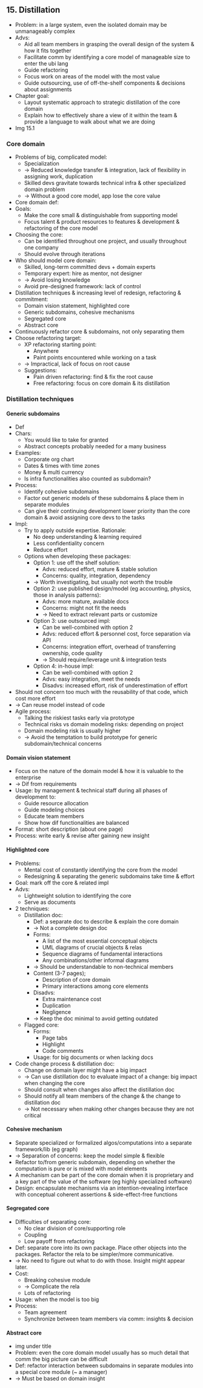 ## 15. Distillation
- Problem: in a large system, even the isolated domain may be unmanageably complex
- Advs:
  - Aid all team members in grasping the overall design of the system & how it fits together
  - Facilitate comm by identifying a core model of manageable size to enter the ubi lang
  - Guide refactoring
  - Focus work on areas of the model with the most value
  - Guide outsourcing, use of off-the-shelf components & decisions about assignments
- Chapter goal:
  - Layout systematic approach to strategic distillation of the core domain
  - Explain how to effectively share a view of it within the team & provide a language to walk about what we are doing
- Img 15.1

### Core domain
- Problems of big, complicated model:
  - Specialization
  - -> Reduced knowledge transfer & integration, lack of flexibility in assigning work, duplication
  - Skilled devs gravitate towards technical infra & other specialized domain problem
  - -> Without a good core model, app lose the core value
- Core domain def:
- Goals:
  - Make the core small & distinguishable from supporting model
  - Focus talent & product resources to features & development & refactoring of the core model
- Choosing the core:
  - Can be identified throughout one project, and usually throughout one company
  - Should evolve through iterations
- Who should model core domain:
  - Skilled, long-term committed devs + domain experts
  - Temporary expert: hire as mentor, not designer
  - -> Avoid losing knowledge
  - Avoid pre-designed framework: lack of control
- Distillation techniques & increasing level of redesign, refactoring & commitment:
  - Domain vision statement, highlighted core
  - Generic subdomains, cohesive mechanisms
  - Segregated core
  - Abstract core
- Continuously refactor core & subdomains, not only separating them
- Choose refactoring target:
  - XP refactoring starting point:
    - Anywhere
    - Paint points encountered while working on a task
  - -> Impractical, lack of focus on root cause
  - Suggestions:
    - Pain driven refactoring: find & fix the root cause
    - Free refactoring: focus on core domain & its distillation

### Distillation techniques

#### Generic subdomains
- Def
- Chars:
  - You would like to take for granted
  - Abstract concepts probably needed for a many business
- Examples:
  - Corporate org chart
  - Dates & times with time zones
  - Money & multi currency
  - Is infra functionalities also counted as subdomain?
- Process:
  - Identify cohesive subdomains
  - Factor out generic models of these subdomains & place them in separate modules
  - Can give their continuing development lower priority than the core domain & avoid assigning core devs to the tasks
- Impl:
  - Try to apply outside expertise. Rationale:
    - No deep understanding & learning required
    - Less confidentiality concern
    - Reduce effort
  - Options when developing these packages:
    - Option 1: use off the shelf solution:
      - Advs: reduced effort, mature & stable solution
      - Concerns: quality, integration, dependency
    - -> Worth investigating, but usually not worth the trouble
    - Option 2: use published design/model (eg accounting, physics, those in analysis patterns):
      - Advs: more mature, available docs
      - Concerns: might not fit the needs
      - -> Need to extract relevant parts or customize
    - Option 3: use outsourced impl:
      - Can be well-combined with option 2
      - Advs: reduced effort & personnel cost, force separation via API
      - Concerns: integration effort, overhead of transferring ownership, code quality
      - -> Should require/leverage unit & integration tests
    - Option 4: in-house impl:
      - Can be well-combined with option 2
      - Advs: easy integration, meet the needs
      - Disadvs: increased effort, risk of underestimation of effort
- Should not concern too much with the reusability of that code, which cost more effort
- -> Can reuse model instead of code
- Agile process:
  - Talking the riskiest tasks early via prototype
  - Technical risks vs domain modeling risks: depending on project
  - Domain modeling risk is usually higher
  - -> Avoid the temptation to build prototype for generic subdomain/technical concerns

#### Domain vision statement
- Focus on the nature of the domain model & how it is valuable to the enterprise
- -> Dif from requirements
- Usage: by management & technical staff during all phases of development to:
  - Guide resource allocation
  - Guide modeling choices
  - Educate team members
  - Show how dif functionalities are balanced
- Format: short description (about one page)
- Process: write early & revise after gaining new insight

#### Highlighted core
- Problems:
  - Mental cost of constantly identifying the core from the model
  - Redesigning & separating the generic subdomains take time & effort
- Goal: mark off the core & related impl
- Advs:
  - Lightweight solution to identifying the core
  - Serve as documents
- 2 techniques:
  - Distillation doc:
    - Def: a separate doc to describe & explain the core domain
    - -> Not a complete design doc
    - Forms:
      - A list of the most essential conceptual objects
      - UML diagrams of crucial objects & relas
      - Sequence diagrams of fundamental interactions
      - Any combinations/other informal diagrams
    - -> Should be understandable to non-technical members
    - Content (3-7 pages);
      - Description of core domain
      - Primary interactions among core elements
    - Disadvs:
      - Extra maintenance cost
      - Duplication
      - Negligence
    - -> Keep the doc minimal to avoid getting outdated
  - Flagged core:
    - Forms:
      - Page tabs
      - Highlight
      - Code comments
    - Usage: for big documents or when lacking docs
- Code change process & distillation doc:
  - Change on domain layer might have a big impact
  - -> Can use distillation doc to evaluate impact of a change: big impact when changing the core
  - Should consult when changes also affect the distillation doc
  - Should notify all team members of the change & the change to distillation doc
  - -> Not necessary when making other changes because they are not critical

#### Cohesive mechanism
- Separate specialized or formalized algos/computations into a separate framework/lib (eg graph)
- -> Separation of concerns: keep the model simple & flexible
- Refactor to/from generic subdomain, depending on whether the computation is pure or is mixed with model elements
- A mechanism can be part of the core domain when it is proprietary and a key part of the value of the software
  (eg highly specialized software)
- Design: encapsulate mechanisms via an intention-revealing interface
with conceptual coherent assertions & side-effect-free functions

#### Segregated core
- Difficulties of separating core:
  - No clear division of core/supporting role
  - Coupling
  - Low payoff from refactoring
- Def: separate core into its own package. Place other objects into the packages. Refactor the rela to be simpler/more communicative.
- -> No need to figure out what to do with those. Insight might appear later.
- Cost:
  - Breaking cohesive module
  - -> Complicate the rela
  - Lots of refactoring
- Usage: when the model is too big
- Process:
  - Team agreement
  - Synchronize between team members via comm: insights & decision

#### Abstract core
- img under title
- Problem: even the core domain model usually has so much detail that comm the big picture can be difficult
- Def: refactor interaction between subdomains in separate modules into a special core module (~ a manager)
- -> Must be based on domain insight